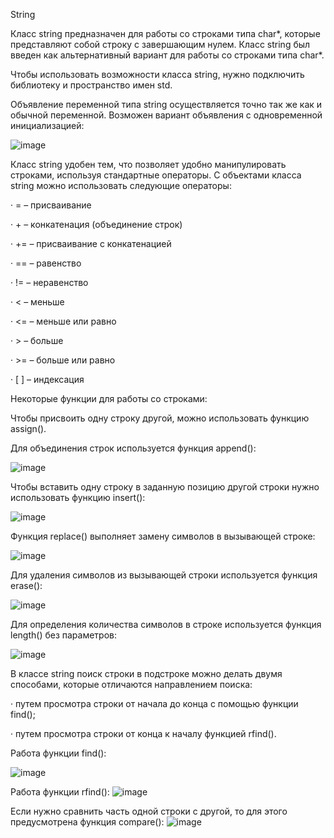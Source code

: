 String

Класс string предназначен для работы со строками типа char*, которые представляют собой строку с завершающим нулем. Класс string был введен как альтернативный вариант для работы со строками типа char*.

Чтобы использовать возможности класса string, нужно подключить библиотеку <string> и пространство имен std.

Объявление переменной типа string осуществляется точно так же как и обычной переменной. Возможен вариант объявления с одновременной инициализацией:
  
 ![image](https://user-images.githubusercontent.com/97575881/149275798-2be6ef0d-b865-488c-81a2-18ed4e1cafe2.png)


Класс string удобен тем, что позволяет удобно манипулировать строками, используя стандартные операторы. С объектами класса string можно использовать следующие операторы:

· = – присваивание

· + – конкатенация (объединение строк)

· += – присваивание с конкатенацией

· == – равенство

· != – неравенство

· < – меньше

· <= – меньше или равно

· > – больше

· >= – больше или равно

· [ ] – индексация

Некоторые функции для работы со строками:

Чтобы присвоить одну строку другой, можно использовать функцию assign().

Для объединения строк используется функция append():
  
 ![image](https://user-images.githubusercontent.com/97575881/149275832-c1604844-eab0-4400-8eb4-950f243d4c8c.png)


Чтобы вставить одну строку в заданную позицию другой строки нужно использовать функцию insert():
  
  ![image](https://user-images.githubusercontent.com/97575881/149276101-9c58fca0-0c40-4357-80f1-e998dfb1bbf6.png)


Функция replace() выполняет замену символов в вызывающей строке:
  
  ![image](https://user-images.githubusercontent.com/97575881/149276115-081bce0a-14b3-4f4f-9882-cb10fb8cea1f.png)


Для удаления символов из вызывающей строки используется функция erase():
  
  ![image](https://user-images.githubusercontent.com/97575881/149276128-53530a27-47dd-4263-bfdb-255857eeff1c.png)


Для определения количества символов в строке используется функция length() без параметров:
  
  ![image](https://user-images.githubusercontent.com/97575881/149276151-e9afab60-7378-4ac1-ac4b-34862779de44.png)


В классе string поиск строки в подстроке можно делать двумя способами, которые отличаются направлением поиска:

· путем просмотра строки от начала до конца с помощью функции find();

· путем просмотра строки от конца к началу функцией rfind().

Работа функции find():
  
  ![image](https://user-images.githubusercontent.com/97575881/149276170-3e1f7164-f312-4d36-9e53-f04afd8d35c4.png)


Работа функции rfind():
  ![image](https://user-images.githubusercontent.com/97575881/149276192-a2d400f9-d9e9-4bfd-8ff1-7a56d130d93e.png)


Если нужно сравнить часть одной строки с другой, то для этого предусмотрена функция compare():
  ![image](https://user-images.githubusercontent.com/97575881/149276204-335e37b4-0089-42b2-b5b1-0bbdc29fac00.png)
